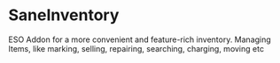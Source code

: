 # SaneInventory
ESO Addon for a more convenient and feature-rich inventory. Managing Items, like marking, selling, repairing, searching, charging, moving etc
